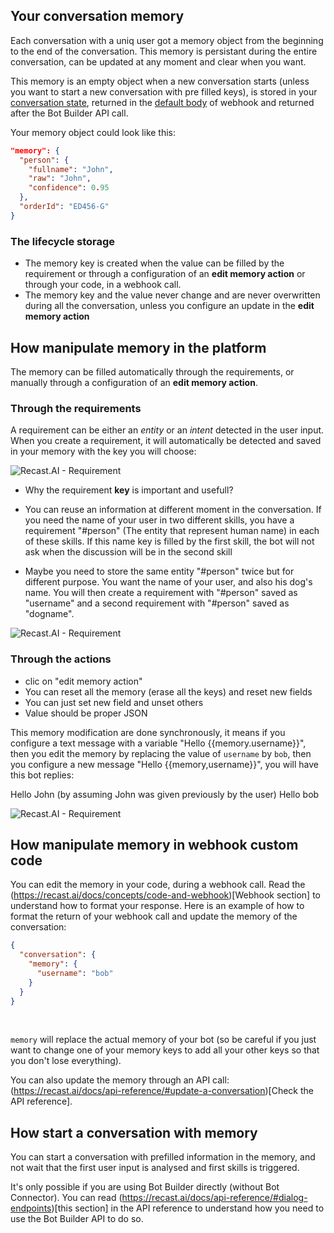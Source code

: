 ## Your conversation memory

Each conversation with a uniq user got a memory object from the beginning to the end of the conversation. This memory is persistant during the entire conversation, can be updated at any moment and clear when you want.

This memory is an empty object when a new conversation starts (unless you want to start a new conversation with pre filled keys), is stored in your <a href="/concepts/conversation-state">conversation state</a>, returned in the <a href="/concepts/code-and-webhook#body-configuration">default body</a> of webhook and returned after the Bot Builder API call.

Your memory object could look like this:
~~~ json
"memory": {
  "person": {
    "fullname": "John",
    "raw": "John",
    "confidence": 0.95
  },
  "orderId": "ED456-G"
}
~~~

### The lifecycle storage

- The memory key is created when the value can be filled by the requirement or through a configuration of an **edit memory action** or through your code, in a webhook call.
- The memory key and the value never change and are never overwritten during all the conversation, unless you configure an update in the **edit memory action**


## How manipulate memory in the platform

The memory can be filled automatically through the requirements, or manually through a configuration of an **edit memory action**.

### Through the requirements

A requirement can be either an *entity* or an *intent* detected in the user input. When you create a requirement, it will automatically be detected and saved in your memory with the key you will choose:

![Recast.AI - Requirement](//cdn.recast.ai/man/bot-builder/1-requirement.png)

* Why the requirement **key** is important and usefull?

- You can reuse an information at different moment in the conversation. If you need the name of your user in two different skills, you have a requirement "#person" (The entity that represent human name) in each of these skills. If this name key is filled by the first skill, the bot will not ask when the discussion will be in the second skill

- Maybe you need to store the same entity "#person" twice but for different purpose. You want the name of your user, and also his dog's name. You will then create a requirement with "#person" saved as "username" and a second requirement with "#person" saved as "dogname".

![Recast.AI - Requirement](//cdn.recast.ai/man/bot-builder/2-requirements.png)


### Through the actions

- clic on "edit memory action"
- You can reset all the memory (erase all the keys) and reset new fields
- You can just set new field and unset others
- Value should be proper JSON

This memory modification are done synchronously, it means if you configure a text message with a variable "Hello {{memory.username}}", then you edit the memory by replacing the value of `username` by `bob`, then you configure a new message "Hello {{memory,username}}", you will have this bot replies:

Hello John (by assuming John was given previously by the user)
Hello bob

![Recast.AI - Requirement](//cdn.recast.ai/man/bot-builder/edit-memory.png)

## How manipulate memory in webhook custom code

You can edit the memory in your code, during a webhook call. Read the (https://recast.ai/docs/concepts/code-and-webhook)[Webhook section] to understand how to format your response.
Here is an example of how to format the return of your webhook call and update the memory of the conversation:

~~~ json
{
  "conversation": {
    "memory": {
      "username": "bob"
    }
  }
}
~~~

<br>

`memory` will replace the actual memory of your bot (so be careful if you just want to change one of your memory keys to add all your other keys so that you don't lose everything).

You can also update the memory through an API call: (https://recast.ai/docs/api-reference/#update-a-conversation)[Check the API reference].

## How start a conversation with memory

You can start a conversation with prefilled information in the memory, and not wait that the first user input is analysed and first skills is triggered.

It's only possible if you are using Bot Builder directly (without Bot Connector). You can read (https://recast.ai/docs/api-reference/#dialog-endpoints)[this section] in the API reference to understand how you need to use the Bot Builder API to do so.
